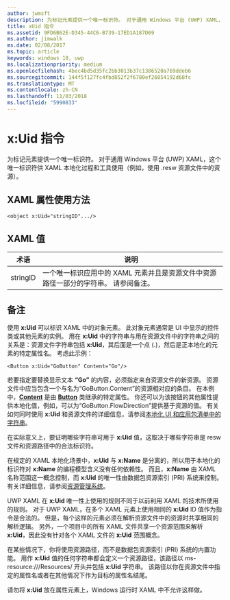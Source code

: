 ```yaml
---
author: jwmsft
description: 为标记元素提供一个唯一标识符。 对于通用 Windows 平台 (UWP) XAML，这个唯一标识符供 XAML 本地化过程和工具使用（例如，使用 .resw 资源文件中的资源）。
title: xUid 指令
ms.assetid: 9FD6B62E-D345-44C6-B739-17ED1A187D69
ms.author: jimwalk
ms.date: 02/08/2017
ms.topic: article
keywords: windows 10, uwp
ms.localizationpriority: medium
ms.openlocfilehash: 4bec4bd5d35fc2bb3013b37c1386520a769ddeb6
ms.sourcegitcommit: 144f5f127fc4fbd852f2f6780ef26054192d68fc
ms.translationtype: MT
ms.contentlocale: zh-CN
ms.lasthandoff: 11/03/2018
ms.locfileid: "5990833"
---
```

# <a name="xuid-directive"></a>x:Uid 指令


为标记元素提供一个唯一标识符。 对于通用 Windows 平台 (UWP) XAML，这个唯一标识符供 XAML 本地化过程和工具使用（例如，使用 .resw 资源文件中的资源）。

## <a name="xaml-attribute-usage"></a>XAML 属性使用方法

``` syntax
<object x:Uid="stringID".../>
```

## <a name="xaml-values"></a>XAML 值

| 术语 | 说明 |
|------|-------------|
| stringID | 一个唯一标识应用中的 XAML 元素并且是资源文件中资源路径一部分的字符串。 请参阅备注。| 

## <a name="remarks"></a>备注

使用 **x:Uid** 可以标识 XAML 中的对象元素。 此对象元素通常是 UI 中显示的控件类或其他元素的实例。 用在 **x:Uid** 中的字符串与用在资源文件中的字符串之间的关系是：资源文件字符串包括 **x:Uid**，其后面是一个点 (.)，然后是正本地化的元素的特定属性名。 考虑此示例：

``` syntax
<Button x:Uid="GoButton" Content="Go"/>
```

若要指定要替换显示文本 **“Go”** 的内容，必须指定来自资源文件的新资源。 资源文件中应当包含一个与名为“GoButton.Content”的资源相对应的条目。 在本例中，[**Content**](/uwp/api/windows.ui.xaml.controls.contentcontrol.content) 是由 [**Button**](/uwp/api/windows.ui.xaml.controls.button) 类继承的特定属性。 你还可以为该按钮的其他属性提供本地化值，例如，可以为“GoButton.FlowDirection”提供基于资源的值。 有关如何同时使用 **x:Uid** 和资源文件的详细信息，请参阅[本地化 UI 和应用包清单中的字符串](../app-resources/localize-strings-ui-manifest.md)。

在实际意义上，要证明哪些字符串可用于 **x:Uid** 值，这取决于哪些字符串是 resw 文件和资源路径中的合法标识符。

在规定的 XAML 本地化场景中，**x:Uid** 与 **x:Name** 是分离的，所以用于本地化的标识符对 **x:Name** 的编程模型含义没有任何依赖性。 而且，**x:Name** 由 XAML 名称范围这一概念控制，而 **x:Uid** 的唯一性由数据包资源索引 (PRI) 系统来控制。 有关详细信息，请参阅[资源管理系统](../app-resources/resource-management-system.md)。

UWP XAML 在 **x:Uid** 唯一性上使用的规则不同于以前利用 XAML 的技术所使用的规则。 对于 UWP XAML，在多个 XAML 元素上使用相同的 **x:Uid** ID 值作为指令是合法的。 但是，每个这样的元素必须在解析资源文件中的资源时共享相同的解析逻辑。 另外，一个项目中的所有 XAML 文件共享一个资源范围来解析 **x:Uid**，因此没有针对各个 XAML 文件的 **x:Uid** 范围概念。

在某些情况下，你将使用资源路径，而不是数据包资源索引 (PRI) 系统的内置功能。 用作 **x:Uid** 值的任何字符串都会定义一个资源路径，该路径以 ms-resource:///Resources/ 开头并包括 **x:Uid** 字符串。 该路径以你在资源文件中指定的属性名或者在其他情况下作为目标的属性名结尾。

请勿将 **x:Uid** 放在属性元素上，Windows 运行时 XAML 中不允许这样做。


